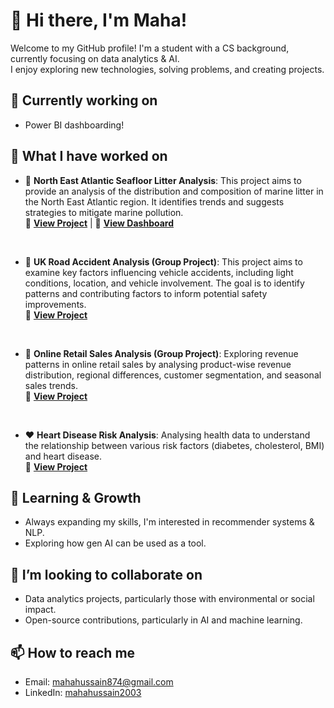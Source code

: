 # 👋 Hi there, I'm Maha!

Welcome to my GitHub profile! I'm a student with a CS background, currently focusing on data analytics & AI. <br>
I enjoy exploring new technologies, solving problems, and creating projects.

## 📌 Currently working on
- Power BI dashboarding!

## 🔭 What I have worked on
- 🌊 **North East Atlantic Seafloor Litter Analysis**: This project aims to provide an analysis of the distribution and composition of marine litter in the North East Atlantic region. It identifies trends and suggests strategies to mitigate marine pollution. <br>
  🔗 [**View Project**](https://github.com/MahaSci/NEA-Seafloor-Litter-Analysis) | 
  🔗 [**View Dashboard**](https://public.tableau.com/app/profile/maha.hussain/viz/NorthEastAtlanticSeafloorLitterDashboard/Dashboard115)
  
<br>

- 🚗 **UK Road Accident Analysis (Group Project)**: This project aims to examine key factors influencing vehicle accidents, including light conditions, location, and vehicle involvement. The goal is to identify patterns and contributing factors to inform potential safety improvements. <br>
  🔗 [**View Project**](https://github.com/MahaSci/UK-Road-Accident-Analysis)

  <br>

- 🛒 **Online Retail Sales Analysis (Group Project)**: Exploring revenue patterns in online retail sales by analysing product-wise revenue distribution, regional differences, customer segmentation, and seasonal sales trends.  
  🔗 [**View Project**](https://github.com/bvhadra/Online_Retail_Sales_Analysis)

<br>

- ❤️ **Heart Disease Risk Analysis**: Analysing health data to understand the relationship between various risk factors (diabetes, cholesterol, BMI) and heart disease.  
  🔗 [**View Project**](https://github.com/MahaSci/heart-disease-data-hackathon-1)

## 🌱 Learning & Growth
- Always expanding my skills, I'm interested in recommender systems & NLP.
- Exploring how gen AI can be used as a tool.

## 👯 I’m looking to collaborate on
- Data analytics projects, particularly those with environmental or social impact.
- Open-source contributions, particularly in AI and machine learning.

## 📫 How to reach me
- Email: mahahussain874@gmail.com
- LinkedIn: [mahahussain2003](https://www.linkedin.com/in/mahahussain2003/)
